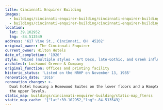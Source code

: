 ```yaml
---
title: Cincinnati Enquirer Building
images:
  - buildings/cincinnati-enquirer-building/cincinnati-enquirer-building-0_zmlz16
  - buildings/cincinnati-enquirer-building/cincinnati-enquirer-building-1_lpds5e
location:
  lat: 39.102952
  lng: -84.513549
address: '617 Vine St., Cincinnati, OH  45202'
original_owner: The Cincinnati Enquirer
current_owner: Hilton Hotels
date_of_completion: '1926'
style: 'Mixed (multiple styles - Art Deco, late-Gothic, and Greek influences)'
architect: Lockwood Greene & Company
original_function: Offices and printing facility
historic_status: 'Listed on the NRHP on November 13, 1985'
renovation_date: '2016'
renovation_changes: >-
  Dual hotel housing a Homewood Suites on the lower floors and a Hampton Inn on
  the upper levels.
static_map: buildings/cincinnati-enquirer-building/static-map_fterss
static_map_cache: '{"lat":39.102952,"lng":-84.513549}'
---
```

